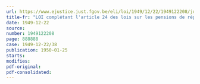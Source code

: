 ```yaml
---
url: https://www.ejustice.just.fgov.be/eli/loi/1949/12/22/1949122208/justel
title-fr: "LOI complétant l'article 24 des lois sur les pensions de réparation, coordonnées par l'arrêté du Régent du 5 octobre 1948"
date: 1949-12-22
source:
number: 1949122208
page: 888888
case: 1949-12-22/38
publication: 1950-01-25
starts:
modifies:
pdf-original:
pdf-consolidated:
---
```


